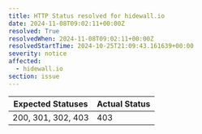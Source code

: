 ```yaml
---
title: HTTP Status resolved for hidewall.io
date: 2024-11-08T09:02:11+00:00Z
resolved: True
resolvedWhen: 2024-11-08T09:02:11+00:00Z
resolvedStartTime: 2024-10-25T21:09:43.161639+00:00
severity: notice
affected:
  - hidewall.io
section: issue
---
```


| Expected Statuses | Actual Status  |
|-------------------|----------------|
| 200, 301, 302, 403 | 403 |
